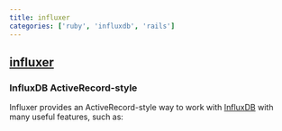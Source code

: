 ```yaml
---
title: influxer
categories: ['ruby', 'influxdb', 'rails']
---
```

## [influxer](https://github.com/palkan/influxer)

### InfluxDB ActiveRecord-style


Influxer provides an ActiveRecord-style way to work with [InfluxDB](https://influxdb.com/) with many useful features, such as:

